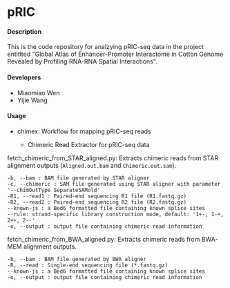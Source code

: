 # pRIC

#### Description

This is the code repository for analzying pRIC-seq data in the project entitlted "Global Atlas of Enhancer-Promoter Interactome in Cotton Genome Revealed by Profiling RNA-RNA Spatial Interactions".

#### Developers
+ Miaomiao Wen
+ Yijie Wang


#### Usage

+ chimex: Workflow for mapping pRIC-seq reads
  
  * Chimeric Read Extractor for pRIC-seq data

fetch_chimeric_from_STAR_aligned.py: 
Extracts chimeric reads from STAR alignment outputs (`Aligned.out.bam` and `Chimeric.out.sam`).

    -b, --bam : BAM file generated by STAR aligner
    -c, --chimeric : SAM file generated using STAR aligner with parameter '--chimOutType SeparateSAMold'
    -R1, --read1 : Paired-end sequencing R1 file (R1.fastq.gz)
    -R2, --read2 : Paired-end sequencing R2 file (R2.fastq.gz)
    --known-js : a Bed6 formatted file containing known splice sites
    --rule: strand-specific library construction mode, default: '1+-, 1-+, 2++, 2--'
    -o, --output : output file containing chimeric read information


fetch_chimeric_from_BWA_aligned.py: Extracts chimeric reads from BWA-MEM alignment outputs.

    -b, --bam : BAM file generated by BWA aligner
    -R, --read : Single-end sequencing file (*.fastq.gz)
    --known-js : a Bed6 formatted file containing known splice sites
    -o, --output : output file containing chimeric read information


